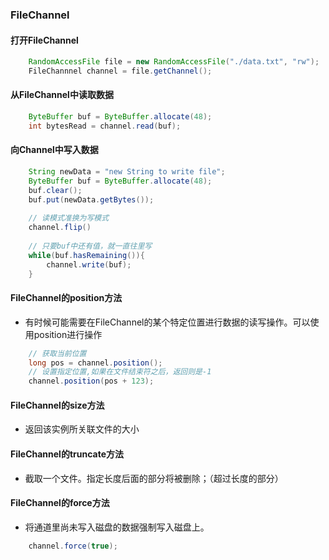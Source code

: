 ### FileChannel

#### 打开FileChannel
```java
    RandomAccessFile file = new RandomAccessFile("./data.txt", "rw");
    FileChannnel channel = file.getChannel();
```
####  从FileChannel中读取数据
```java
    ByteBuffer buf = ByteBuffer.allocate(48);
    int bytesRead = channel.read(buf);
```
#### 向Channel中写入数据
```java
    String newData = "new String to write file";
    ByteBuffer buf = ByteBuffer.allocate(48);
    buf.clear();
    buf.put(newData.getBytes());
    
    // 读模式准换为写模式
    channel.flip()
    
    // 只要buf中还有值，就一直往里写
    while(buf.hasRemaining()){
        channel.write(buf);
    }
```
#### FileChannel的position方法
- 有时候可能需要在FileChannel的某个特定位置进行数据的读写操作。可以使用position进行操作
```java
    // 获取当前位置
    long pos = channel.position();
    // 设置指定位置,如果在文件结束符之后，返回则是-1
    channel.position(pos + 123);
```
#### FileChannel的size方法
- 返回该实例所关联文件的大小
#### FileChannel的truncate方法
- 截取一个文件。指定长度后面的部分将被删除；（超过长度的部分）
#### FileChannel的force方法
- 将通道里尚未写入磁盘的数据强制写入磁盘上。

```java
    channel.force(true);
``` 
